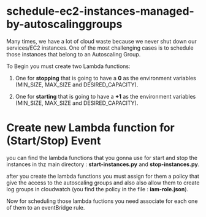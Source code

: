# schedule-ec2-instances-managed-by-autoscalinggroups

Many times, we have a lot of cloud waste because we never shut down our services/EC2 instances. One of the most
challenging cases is to schedule those instances that belong to an Autoscaling Group.

To Begin you must create two Lambda functions:

1. One for **stopping** that is going to have a **0** as the environment variables (MIN_SIZE, MAX_SIZE and DESIRED_CAPACITY).

2. One for **starting** that is going to have a **+1** as the environment variables (MIN_SIZE, MAX_SIZE and DESIRED_CAPACITY).


# Create new Lambda function for (Start/Stop) Event

you can find the lambda functions that you gonna use for start and stop the instances in thz main directory : **start-instances.py** and **stop-instances.py**.

after you create the lambda functions you must assign for them a policy that give the access to the autoscaling groups and also also allow them to create log groups in cloudwatch (you find the policy in the file : **iam-role.json**).

Now for scheduling those lambda fuctions you need associate for each one of them to an eventBridge rule.

